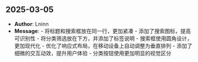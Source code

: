 ## 2025-03-05
- **Author**: Lninn
- **Message**: - 将标题和搜索框放在同一行，更加紧凑 - 添加了搜索图标，提高可识别性 - 将分类筛选放在下方，并添加了标签说明 - 搜索框使用圆角设计，更加现代化 - 优化了响应式布局，在移动设备上自动调整为垂直排列 - 添加了细微的交互动效，提升用户体验 - 分类按钮使用更加明显的视觉区分

